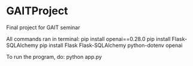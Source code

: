 # GAITProject
Final project for GAIT seminar

All commands ran in terminal:
pip install openai==0.28.0 
pip install Flask-SQLAlchemy
pip install Flask Flask-SQLAlchemy python-dotenv openai

To run the program, do:
python app.py